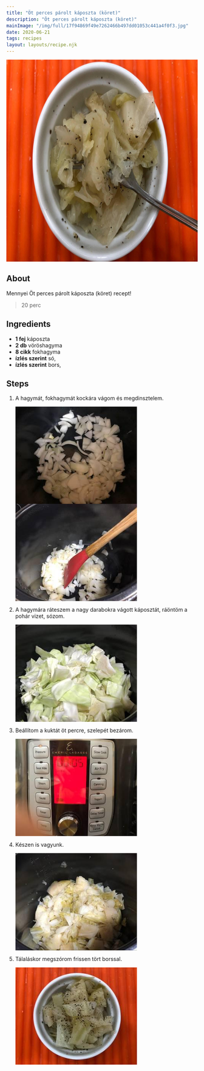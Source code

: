 ```yaml
---
title: "Öt perces párolt káposzta (köret)"
description: "Öt perces párolt káposzta (köret)"
mainImage: "/img/full/17f94869f49e7262466b497dd01053c441a4f0f3.jpg"
date: 2020-06-21
tags: recipes
layout: layouts/recipe.njk
---
```

                            
<p align="center"><a href="https://cookpad.com/hu/receptek/12958687-ot-perces-parolt-kaposzta-koret" rel="Recipe source page"><img width="751" height="532" src="/img/full/17f94869f49e7262466b497dd01053c441a4f0f3.jpg"/></a></p>

## About
Mennyei Öt perces párolt káposzta (köret) recept! 

> 20 perc 

## Ingredients
* **1 fej** káposzta
* **2 db** vöröshagyma
* **8 cikk** fokhagyma
* **ízlés szerint** só,
* **ízlés szerint** bors,

## Steps

1. A hagymát, fokhagymát kockára vágom és megdinsztelem.
 
    <p><img width="320" height="256" align="left" src="/img/full/b32d0b3de4507ba669a40c9396a2f01fdc381f33.jpg"/></p><p><img width="320" height="256" align="left" src="/img/full/bb292e194c74b083779c9323dc3fa5a6edcb3791.jpg"/></p><div style="clear: both"/>

2. A hagymára ráteszem a nagy darabokra vágott káposztát, ráöntöm a pohár vizet, sózom.
 
    <p><img width="320" height="256" align="left" src="/img/full/2f85b6f07fb76b8af7e5bfd38ea0f9cecaaff070.jpg"/></p><div style="clear: both"/>

3. Beállítom a kuktát öt percre, szelepét bezárom.
 
    <p><img width="320" height="256" align="left" src="/img/full/71a18ce4c672addbf92df0085ab16bac00603ff2.jpg"/></p><div style="clear: both"/>

4. Készen is vagyunk.
 
    <p><img width="320" height="256" align="left" src="/img/full/ff763fb9dc0da20039f39d320ff1f99b709701af.jpg"/></p><div style="clear: both"/>

5. Tálaláskor megszórom frissen tört borssal.
 
    <p><img width="320" height="256" align="left" src="/img/full/9c7d6d8c6155413fd381f7934f1459fef710c43c.jpg"/></p><div style="clear: both"/>

